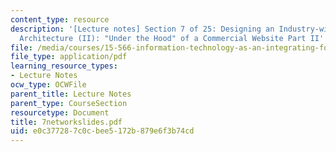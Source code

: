 ```yaml
---
content_type: resource
description: '[Lecture notes] Section 7 of 25: Designing an Industry-wide Information
  Architecture (II): "Under the Hood" of a Commercial Website Part II'
file: /media/courses/15-566-information-technology-as-an-integrating-force-in-manufacturing-spring-2003/e0c377287c0cbee5172b879e6f3b74cd_7networkslides.pdf
file_type: application/pdf
learning_resource_types:
- Lecture Notes
ocw_type: OCWFile
parent_title: Lecture Notes
parent_type: CourseSection
resourcetype: Document
title: 7networkslides.pdf
uid: e0c37728-7c0c-bee5-172b-879e6f3b74cd
---
```

